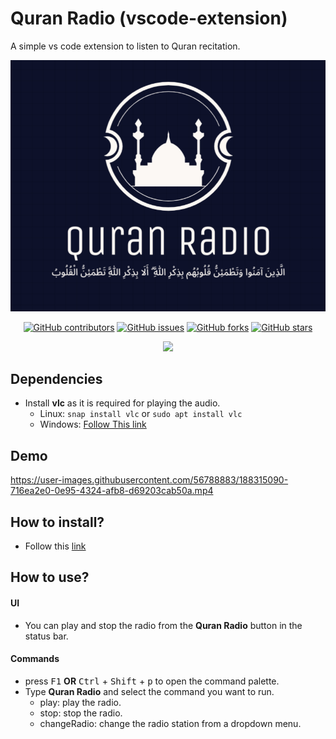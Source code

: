 # Quran Radio (vscode-extension)

A simple vs code extension to listen to Quran recitation.


![logo](logo.png)
<div align="center">
  
[![GitHub contributors](https://img.shields.io/github/contributors/Mostafa-wael/Quran-Radio)](https://img.shields.io/github/contributors/Mostafa-wael/Quran-Radio)
[![GitHub issues](https://img.shields.io/github/issues/Mostafa-wael/Quran-Radio)](https://github.com/Mostafa-wael/Quran-Radio/issues)
[![GitHub forks](https://img.shields.io/github/forks/Mostafa-wael/Quran-Radio)](https://github.com/Mostafa-wael/Quran-Radio/network)
[![GitHub stars](https://img.shields.io/github/stars/Mostafa-wael/Quran-Radio)](https://github.com/Mostafa-wael/Quran-Radio/stargazers)

<img src="https://img.shields.io/github/languages/top/Mostafa-wael/Quran-Radio"> 

</div>

## Dependencies
- Install **vlc** as it is required for playing the audio.
  - Linux: `snap install vlc` or `sudo apt install vlc`
  - Windows: [Follow This link](https://www.videolan.org/vlc/download-windows.html)
## Demo

https://user-images.githubusercontent.com/56788883/188315090-716ea2e0-0e95-4324-afb8-d69203cab50a.mp4

## How to install?
- Follow this [link](https://marketplace.visualstudio.com/items?itemName=MostafaWael.quranradio)

## How to use?
#### UI
- You can play and stop the radio from the **Quran Radio** button in the status bar.
#### Commands
- press <kbd>F1</kbd> **OR** <kbd>Ctrl</kbd> + <kbd>Shift</kbd> + <kbd>p</kbd> to open the command palette.
- Type **Quran Radio** and select the command you want to run.
  - play: play the radio.
  - stop: stop the radio.
  - changeRadio: change the radio station from a dropdown menu.
